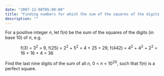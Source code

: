 ```yaml
---
date: "2007-12-08T05:00:00"
title: "Finding numbers for which the sum of the squares of the digits is a square"
description: ""
---
```


<p>For a positive integer <var>n</var>, let f(<var>n</var>) be the sum of the squares of the digits (in base 10) of <var>n</var>, e.g.</p>
<p style="margin-left:50px;">f(3) = 3<sup>2</sup> = 9,
f(25) = 2<sup>2</sup> + 5<sup>2</sup> = 4 + 25 = 29,
f(442) = 4<sup>2</sup> + 4<sup>2</sup> + 2<sup>2</sup> = 16 + 16 + 4 = 36</p>
<p>Find the last nine digits of the sum of all <var>n</var>, 0 &lt; <var>n</var> &lt; 10<sup>20</sup>, such that f(<var>n</var>) is a perfect square.</p>


